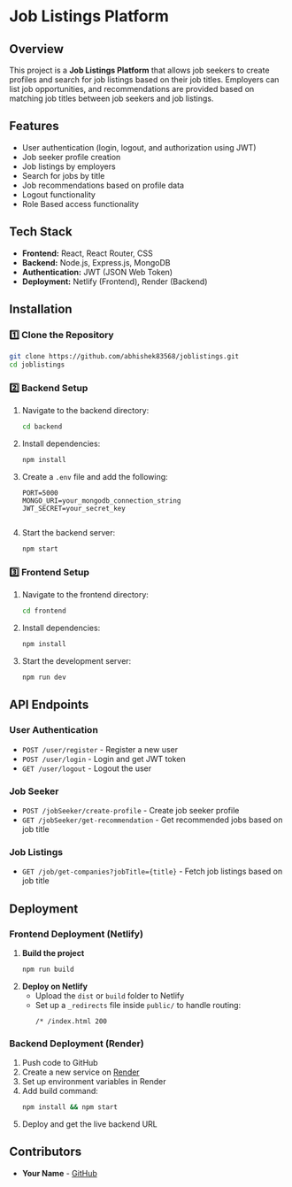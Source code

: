 
# Job Listings Platform

## Overview
This project is a **Job Listings Platform** that allows job seekers to create profiles and search for job listings based on their job titles. Employers can list job opportunities, and recommendations are provided based on matching job titles between job seekers and job listings.

## Features
- User authentication (login, logout, and authorization using JWT)
- Job seeker profile creation
- Job listings by employers
- Search for jobs by title
- Job recommendations based on profile data
- Logout functionality
- Role Based access functionality

## Tech Stack
- **Frontend:** React, React Router, CSS
- **Backend:** Node.js, Express.js, MongoDB
- **Authentication:** JWT (JSON Web Token)
- **Deployment:** Netlify (Frontend), Render (Backend)

## Installation

### 1️⃣ Clone the Repository
```sh
git clone https://github.com/abhishek83568/joblistings.git
cd joblistings
```

### 2️⃣ Backend Setup
1. Navigate to the backend directory:
   ```sh
   cd backend
   ```
2. Install dependencies:
   ```sh
   npm install
   ```
3. Create a `.env` file and add the following:
   ```env
   PORT=5000
   MONGO_URI=your_mongodb_connection_string
   JWT_SECRET=your_secret_key
  
   ```
4. Start the backend server:
   ```sh
   npm start
   ```

### 3️⃣ Frontend Setup
1. Navigate to the frontend directory:
   ```sh
   cd frontend
   ```
2. Install dependencies:
   ```sh
   npm install
   ```
3. Start the development server:
   ```sh
   npm run dev
   ```

## API Endpoints

### **User Authentication**
- `POST /user/register` - Register a new user
- `POST /user/login` - Login and get JWT token
- `GET /user/logout` - Logout the user

### **Job Seeker**
- `POST /jobSeeker/create-profile` - Create job seeker profile
- `GET /jobSeeker/get-recommendation` - Get recommended jobs based on job title

### **Job Listings**
- `GET /job/get-companies?jobTitle={title}` - Fetch job listings based on job title

## Deployment

### **Frontend Deployment (Netlify)**
1. **Build the project**
   ```sh
   npm run build
   ```
2. **Deploy on Netlify**
   - Upload the `dist` or `build` folder to Netlify
   - Set up a `_redirects` file inside `public/` to handle routing:
     ```
     /* /index.html 200
     ```

### **Backend Deployment (Render)**
1. Push code to GitHub
2. Create a new service on [Render](https://render.com/)
3. Set up environment variables in Render
4. Add build command:
   ```sh
   npm install && npm start
   ```
5. Deploy and get the live backend URL





## Contributors
- **Your Name** - [GitHub](https://github.com/abhishek83568)


